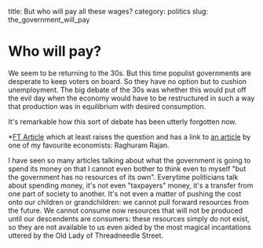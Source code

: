title: But who will pay all these wages?
category: politics
slug: the_government_will_pay

# Who will pay?

We seem to be returning to the 30s. But this time populist governments are desperate to keep voters on board.
So they have no option but to cushion unemployment. 
The big debate of the 30s was whether this would put off the evil day when the economy would have to be restructured in such a way that production was in equilibrium with desired consumption. 

It's remarkable how this sort of debate has been utterly forgotten now.

*[FT Article](https://www.ft.com/content/3aa10547-bfd4-47e2-a525-b33693eb5fb9?emailId=5ec6f984d0bbdb000464d42a&segmentId=1ce3de53-bbd6-f782-fb6e-1124c8f8297f) which at least raises the question and has a link to [an article](https://www.ft.com/content/53c5d22a-9144-11ea-bc44-dbf6756c871a) by one of my favourite economists: Raghuram Rajan.


I have seen so many articles talking about what the government is going to spend its money on that I cannot even bother to think even to myself "but the government has no resources of its own". Everytime politicians talk about spending money, it's not even "taxpayers" money, it's a transfer from one part of society to another. It's not even a matter of pushing the cost onto our children or grandchildren: we cannot pull forward resources from the future. We cannot consume now resources that will not be produced until our descendents are consumers: these resources simply do not exist, so they are not available to us even aided by the most magical incantations uttered by the Old Lady of Threadneedle Street.
